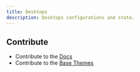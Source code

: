 ```yaml
---
title: Desktops 
description: Desktops configurations and state.
---
```



## Contribute

- Contribute to the [Docs](https://github.com/linuxthemes/base) 
- Contribute to the [Base Themes](https://github.com/linuxthemes/docs) 
